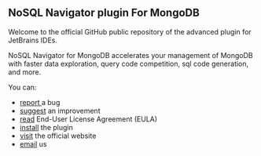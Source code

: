 ## NoSQL Navigator plugin For MongoDB
Welcome to the official GitHub public repository of the advanced plugin for JetBrains IDEs. 

NoSQL Navigator for MongoDB accelerates your management of MongoDB with faster data exploration, query code competition, sql code generation, and more.

You can:
* [report ](https://github.com/nosqlnavigator/mongodb_intellij_plugin/issues) a bug 
* [suggest](https://github.com/nosqlnavigator/mongodb_intellij_plugin/issues) an improvement
* [read](https://github.com/nosqlnavigator/mongodb_intellij_plugin/blob/master/EULA.md) End-User License Agreement (EULA)
* [install](https://plugins.jetbrains.com/plugin/21833-nosql-navigator-for-mongodb) the plugin
* [visit](https://nosqlnavigator.com) the official website
* [email](mailto:support@nosqlnavigator.com) us 
